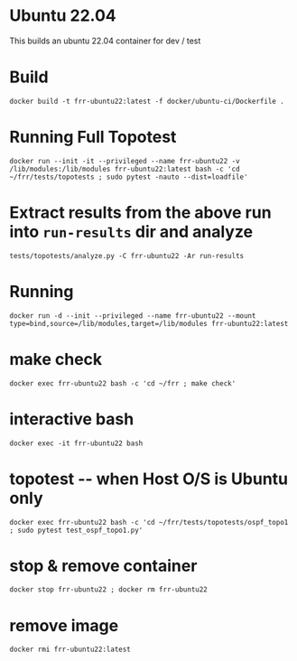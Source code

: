 # Ubuntu 22.04

This builds an ubuntu 22.04 container for dev / test

# Build

```
docker build -t frr-ubuntu22:latest -f docker/ubuntu-ci/Dockerfile .
```

# Running Full Topotest

```
docker run --init -it --privileged --name frr-ubuntu22 -v /lib/modules:/lib/modules frr-ubuntu22:latest bash -c 'cd ~/frr/tests/topotests ; sudo pytest -nauto --dist=loadfile'
```

# Extract results from the above run into `run-results` dir and analyze

```
tests/topotests/analyze.py -C frr-ubuntu22 -Ar run-results
```

# Running

```
docker run -d --init --privileged --name frr-ubuntu22 --mount type=bind,source=/lib/modules,target=/lib/modules frr-ubuntu22:latest
```

# make check

```
docker exec frr-ubuntu22 bash -c 'cd ~/frr ; make check'
```

# interactive bash

```
docker exec -it frr-ubuntu22 bash
```

# topotest -- when Host O/S is Ubuntu only

```
docker exec frr-ubuntu22 bash -c 'cd ~/frr/tests/topotests/ospf_topo1 ; sudo pytest test_ospf_topo1.py'
```

# stop & remove container

```
docker stop frr-ubuntu22 ; docker rm frr-ubuntu22
```

# remove image

```
docker rmi frr-ubuntu22:latest
```
